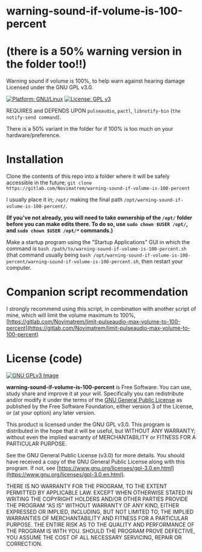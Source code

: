 # warning-sound-if-volume-is-100-percent

# (there is a 50% warning version in the folder too!!)

Warning sound if volume is 100%, to help warn against hearing damage
Licensed under the GNU GPL v3.0.

[![Platform: GNU/Linux](https://img.shields.io/badge/platform-GNU/Linux-blue.svg)](www.kernel.org/linux.html) [![License: GPL v3](https://img.shields.io/badge/License-GPLv3-blue.svg)](https://www.gnu.org/licenses/gpl-3.0)

REQUIRES and DEPENDS UPON ``pulseaudio``, ``pactl``, ``libnotify-bin`` (``the notify-send command``).

There is a 50% variant in the folder for if 100% is too much on your hardware/preference.

# Installation
Clone the contents of this repo into a folder where it will be safely accessible in the future; ``git clone https://gitlab.com/Novimatrem/warning-sound-if-volume-is-100-percent``

I usually place it in; ``/opt/`` making the final path ``/opt/warning-sound-if-volume-is-100-percent/``. 

**(If you've not already, you will need to take ownership of the ``/opt/`` folder before you can make edits there. To do so, use ``sudo chown $USER /opt/``, and ``sudo chown $USER /opt/*`` commands.)** 

Make a startup program using the "Startup Applications" GUI in which the command is ``bash /path/to/warning-sound-if-volume-is-100-percent.sh`` (that command usually being ``bash /opt/warning-sound-if-volume-is-100-percent/warning-sound-if-volume-is-100-percent.sh``, then restart your computer.

# Companion script recommendation
I strongly recommend using this script, in combination with another script of mine, which will limit the volume maximum to 100%, [https://gitlab.com/Novimatrem/limit-pulseaudio-max-volume-to-100-percent](https://gitlab.com/Novimatrem/limit-pulseaudio-max-volume-to-100-percent)

# License (code)
[![GNU GPLv3 Image](https://www.gnu.org/graphics/gplv3-127x51.png)](http://www.gnu.org/licenses/gpl-3.0.en.html)  

**warning-sound-if-volume-is-100-percent** is Free Software: You can use, study share and improve it at your
will. Specifically you can redistribute and/or modify it under the terms of the
[GNU General Public License](https://www.gnu.org/licenses/gpl.html) as
published by the Free Software Foundation, either version 3 of the License, or
(at your option) any later version.

This product is licensed under the GNU GPL v3.0.
This program is distributed in the hope that it will be useful, 
but WITHOUT ANY WARRANTY; without even the implied warranty of 
MERCHANTABILITY or FITNESS FOR A PARTICULAR PURPOSE. 

See the GNU General Public License (v3.0) for more details. 
You should have received a copy of the GNU General Public License along with
this program.  If not, see [https://www.gnu.org/licenses/gpl-3.0.en.html](https://www.gnu.org/licenses/gpl-3.0.en.html). 

THERE IS NO WARRANTY FOR THE PROGRAM, TO THE EXTENT PERMITTED BY
APPLICABLE LAW. EXCEPT WHEN OTHERWISE STATED IN WRITING THE COPYRIGHT HOLDERS
AND/OR OTHER PARTIES PROVIDE THE PROGRAM “AS IS” WITHOUT WARRANTY OF ANY KIND,
EITHER EXPRESSED OR IMPLIED, INCLUDING, BUT NOT LIMITED TO, THE IMPLIED
WARRANTIES OF MERCHANTABILITY AND FITNESS FOR A PARTICULAR PURPOSE. THE ENTIRE 
RISK AS TO THE QUALITY AND PERFORMANCE OF THE PROGRAM IS WITH YOU. SHOULD THE
PROGRAM PROVE DEFECTIVE, YOU ASSUME THE COST OF ALL NECESSARY SERVICING,
REPAIR OR CORRECTION. 


